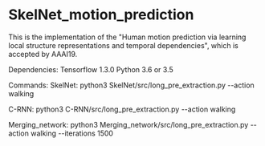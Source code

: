 # SkelNet_motion_prediction

This is the implementation of the "Human motion prediction via learning local structure representations and temporal dependencies", which is accepted by AAAI19.

Dependencies:
Tensorflow 1.3.0
Python 3.6 or 3.5 


Commands:
SkelNet: python3 SkelNet/src/long_pre_extraction.py --action walking

C-RNN: python3 C-RNN/src/long_pre_extraction.py --action walking

Merging_network: python3 Merging_network/src/long_pre_extraction.py --action walking --iterations 1500 
